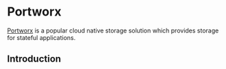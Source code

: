 # Portworx

[Portworx](http://portworx.com) is a popular cloud native storage solution which provides storage for stateful applications.

## Introduction

